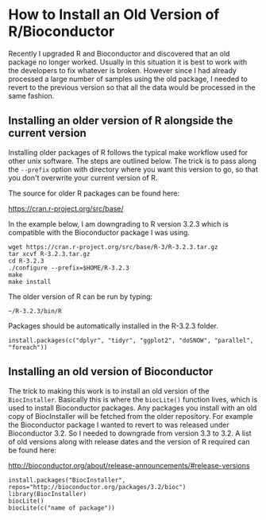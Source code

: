 
# How to Install an Old Version of R/Bioconductor

Recently I upgraded R and Bioconductor and discovered that an old package no longer worked. Usually in this situation it is best to work with the developers to fix whatever is broken. However since I had already processed a large number of samples using the old package, I needed to revert to the previous version so that all the data would be processed in the same fashion. 

## Installing an older version of R alongside the current version

Installing older packages of R follows the typical make workflow used for other unix software. The steps are outlined below. The trick is to pass along the `--prefix` option with directory where you want this version to go, so that you don't overwrite your current version of R.

The source for older R packages can be found here:

<https://cran.r-project.org/src/base/>

In the example below, I am downgrading to R version 3.2.3 which is compatible with the Bioconductor package I was using.

	wget https://cran.r-project.org/src/base/R-3/R-3.2.3.tar.gz
	tar xcvf R-3.2.3.tar.gz
	cd R-3.2.3
	./configure --prefix=$HOME/R-3.2.3
	make
	make install

The older version of R can be run by typing:

	~/R-3.2.3/bin/R

Packages should be automatically installed in the R-3.2.3 folder.

	install.packages(c("dplyr", "tidyr", "ggplot2", "doSNOW", "parallel", "foreach"))


## Installing an old version of Bioconductor

The trick to making this work is to install an old version of the `BiocInstaller`. Basically this is where the `biocLite()` function lives, which is used to install Bioconductor packages. Any packages you install with an old copy of BiocInstaller will be fetched from the older repository. For example the Bioconductor package I wanted to revert to was released under Bioconductor 3.2. So I needed to downgrade from version 3.3 to 3.2. A list of old versions along with release dates and the version of R required can be found here:

<http://bioconductor.org/about/release-announcements/#release-versions>

	install.packages("BiocInstaller", repos="http://bioconductor.org/packages/3.2/bioc")
	library(BiocInstaller)
	biocLite()
	biocLite(c("name of package"))


